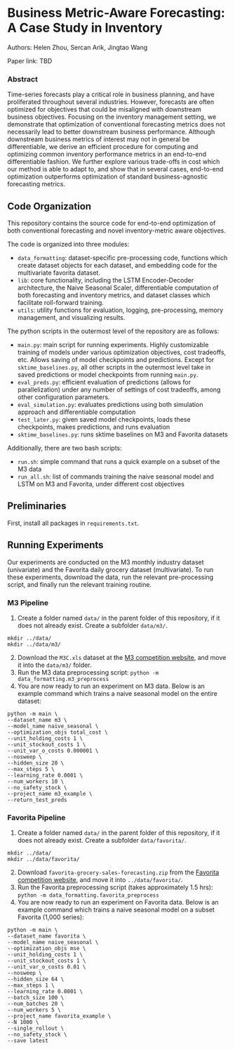# Business Metric-Aware Forecasting: A Case Study in Inventory

Authors: Helen Zhou, Sercan Arik, Jingtao Wang

Paper link: TBD

### Abstract
Time-series forecasts play a critical role in business planning, and have
proliferated throughout several industries. However, forecasts are often
optimized for objectives that could be misaligned with downstream business
objectives. Focusing on the inventory management setting, we demonstrate that
optimization of conventional forecasting metrics does not necessarily lead to
better downstream business performance. Although downstream business metrics of
interest may not in general be differentiable, we derive an efficient procedure
for computing and optimizing common inventory performance metrics in an
end-to-end differentiable fashion. We further explore various trade-offs in
cost which our method is able to adapt to, and show that in several cases,
end-to-end optimization outperforms optimization of standard business-agnostic
forecasting metrics.

## Code Organization
This repository contains the source code for end-to-end optimization of both
conventional forecasting and novel inventory-metric aware objectives.

The code is organized into three modules:

* `data_formatting`: dataset-specific pre-processing code, functions which
create dataset objects for each dataset, and embedding code for the multivariate
favorita dataset.
* `lib`: core functionality, including the LSTM Encoder-Decoder architecture,
the Naive Seasonal Scaler, differentiable computation of both forecasting and
inventory metrics, and dataset classes which facilitate roll-forward training.
* `utils`: utility functions for evaluation, logging, pre-processing, memory
management, and visualizing results.

The python scripts in the outermost level of the repository are as follows:

* `main.py`: main script for running experiments. Highly customizable training
of models under various optimization objectives, cost tradeoffs, etc. Allows
saving of model checkpoints and predictions. Except for `sktime_baselines.py`,
all other scripts in the outermost level take in saved predictions or model
checkpoints from running `main.py`.
* `eval_preds.py`: efficient evaluation of predictions (allows for
parallelization) under any number of settings of cost tradeoffs, among other
configuration parameters.
* `eval_simulation.py`: evaluates predictions using both simulation approach
and differentiable computation
* `test_later.py`: given saved model checkpoints, loads these checkpoints,
makes predictions, and runs evaluation
* `sktime_baselines.py`: runs sktime baselines on M3 and Favorita datasets

Additionally, there are two bash scripts:

* `run.sh`: simple command that runs a quick example on a subset of the M3 data
* `run_all.sh`: list of commands training the naive seasonal model and LSTM
on M3 and Favorita, under different cost objectives

## Preliminaries
First, install all packages in `requirements.txt`.

## Running Experiments
Our experiments are conducted on the M3 monthly industry dataset (univariate)
and the Favorita daily grocery dataset (multivariate). To run these experiments,
download the data, run the relevant pre-processing script, and finally run the
relevant training routine.

### M3 Pipeline

1. Create a folder named `data/` in the parent folder of this repository,
if it does not already exist. Create a subfolder `data/m3/`.
```
mkdir ../data/
mkdir ../data/m3/
```
2. Download the `M3C.xls` dataset at the
[M3 competition website](https://forecasters.org/resources/time-series-data/m3-competition/),
and move it into the `data/m3/` folder.
3. Run the M3 data preprocessing script:
`python -m data_formatting.m3_preprocess`
4. You are now ready to run an experiment on M3 data. Below is an example
command which trains a naive seasonal model on the entire dataset:
```
python -m main \
--dataset_name m3 \
--model_name naive_seasonal \
--optimization_objs total_cost \
--unit_holding_costs 1 \
--unit_stockout_costs 1 \
--unit_var_o_costs 0.000001 \
--nosweep \
--hidden_size 20 \
--max_steps 5 \
--learning_rate 0.0001 \
--num_workers 10 \
--no_safety_stock \
--project_name m3_example \
--return_test_preds
```

### Favorita Pipeline

1. Create a folder named `data/` in the parent folder of this repository,
if it does not already exist. Create a subfolder `data/favorita/`.
```
mkdir ../data/
mkdir ../data/favorita/
```
2. Download `favorita-grocery-sales-forecasting.zip` from the
[Favorita competition website](https://www.kaggle.com/c/favorita-grocery-sales-forecasting/data),
and move it into `../data/favorita/`.
3. Run the Favorita preprocessing script (takes approximately 1.5 hrs):
`python -m data_formatting.favorita_preprocess`
4. You are now ready to run an experiment on Favorita data. Below is an example
command which trains a naive seasonal model on a subset Favorita (1,000 series):
```
python -m main \
--dataset_name favorita \
--model_name naive_seasonal \
--optimization_objs mse \
--unit_holding_costs 1 \
--unit_stockout_costs 1 \
--unit_var_o_costs 0.01 \
--nosweep \
--hidden_size 64 \
--max_steps 1 \
--learning_rate 0.0001 \
--batch_size 100 \
--num_batches 20 \
--num_workers 5 \
--project_name favorita_example \
--N 1000 \
--single_rollout \
--no_safety_stock \
--save latest
```
